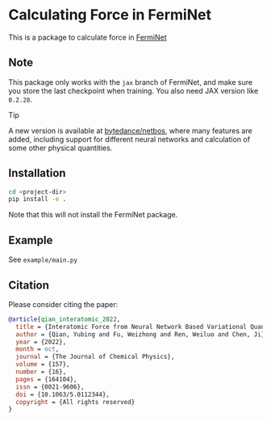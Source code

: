# Calculating Force in FermiNet

This is a package to calculate force in [FermiNet](https://github.com/deepmind/ferminet)

## Note

This package only works with the `jax` branch of FermiNet, and make sure you store the last checkpoint when training. You also need JAX version like `0.2.28`.

> [!TIP]
> A new version is available at [bytedance/netbos](github.com/bytedance/netobs), where many features are added, including support for different neural networks and calculation of some other physical quantities.

## Installation

```sh
cd <project-dir>
pip install -e .
```

Note that this will not install the FermiNet package.

## Example

See `example/main.py`

## Citation

Please consider citing the paper:

```bibtex
@article{qian_interatomic_2022,
  title = {Interatomic Force from Neural Network Based Variational Quantum {{Monte Carlo}}},
  author = {Qian, Yubing and Fu, Weizhong and Ren, Weiluo and Chen, Ji},
  year = {2022},
  month = oct,
  journal = {The Journal of Chemical Physics},
  volume = {157},
  number = {16},
  pages = {164104},
  issn = {0021-9606},
  doi = {10.1063/5.0112344},
  copyright = {All rights reserved}
}
```
